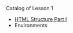 Catalog of Lesson 1
* [HTML Structure Part I](/html-and-css-syntax/lesson-1-html-syntax/html-structure-part-i.md)
* Environments
